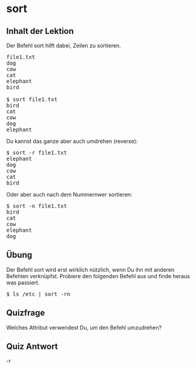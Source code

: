 # sort

## Inhalt der Lektion

Der Befehl sort hilft dabei, Zeilen zu sortieren.

<pre>
file1.txt
dog
cow
cat
elephant
bird

$ sort file1.txt
bird
cat
cow
dog
elephant
</pre>

Du kannst das ganze aber auch umdrehen (reverse):

<pre>$ sort -r file1.txt
elephant
dog
cow
cat
bird
</pre>

Oder aber auch nach dem Nummernwer sortieren:

<pre>$ sort -n file1.txt
bird
cat
cow
elephant
dog
</pre>

## Übung

Der Befehl sort wird erst wirklich nützlich, wenn Du ihn mit anderen Befehlen verknüpfst. Probiere den folgenden Befehl aus und finde heraus was passiert.

<pre>$ ls /etc | sort -rn</pre>

## Quizfrage

Welches Attribut verwendest Du, um den Befehl umzudrehen?

## Quiz Antwort

-r

